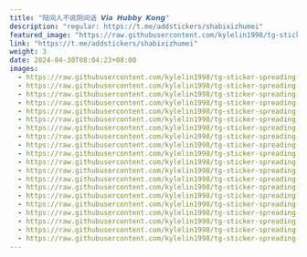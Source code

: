 ```yaml
---
title: "阳间人不说阴间话 𝙑𝙞𝙖 𝙃𝙪𝙗𝙗𝙮 𝙆𝙤𝙣𝙜"
description: "regular: https://t.me/addstickers/shabixizhumei"
featured_image: "https://raw.githubusercontent.com/kylelin1998/tg-sticker-spreading-worldwide-images/main/img/e6c8abe6-fedb-4575-a9a2-0583fc1635de.jpg"
link: "https://t.me/addstickers/shabixizhumei"
weight: 3
date: 2024-04-30T08:04:23+08:00
images:
  - https://raw.githubusercontent.com/kylelin1998/tg-sticker-spreading-worldwide-images/main/img/e6c8abe6-fedb-4575-a9a2-0583fc1635de.jpg
  - https://raw.githubusercontent.com/kylelin1998/tg-sticker-spreading-worldwide-images/main/img/450a0061-fd65-4a76-9eec-069fa76e4c81.jpg
  - https://raw.githubusercontent.com/kylelin1998/tg-sticker-spreading-worldwide-images/main/img/e389a2ca-79dd-43ec-bb82-bc5dcf4fb832.jpg
  - https://raw.githubusercontent.com/kylelin1998/tg-sticker-spreading-worldwide-images/main/img/8bb902fc-191b-4a0f-baa2-ce79fff2d929.jpg
  - https://raw.githubusercontent.com/kylelin1998/tg-sticker-spreading-worldwide-images/main/img/966c9212-fa32-4a25-ac61-2446134029b7.jpg
  - https://raw.githubusercontent.com/kylelin1998/tg-sticker-spreading-worldwide-images/main/img/e6c49b6e-14c0-44f9-bd05-649e9c5ef4c8.jpg
  - https://raw.githubusercontent.com/kylelin1998/tg-sticker-spreading-worldwide-images/main/img/3bacba10-b087-4867-96e0-dc1e6b6cb326.jpg
  - https://raw.githubusercontent.com/kylelin1998/tg-sticker-spreading-worldwide-images/main/img/e714e757-1b30-4fd9-bd5b-ec75a7c6c3de.jpg
  - https://raw.githubusercontent.com/kylelin1998/tg-sticker-spreading-worldwide-images/main/img/c78d500f-a08c-41bb-b9a1-a642492fe111.jpg
  - https://raw.githubusercontent.com/kylelin1998/tg-sticker-spreading-worldwide-images/main/img/28df5f4d-481d-40a2-9223-2301c083e4ab.jpg
  - https://raw.githubusercontent.com/kylelin1998/tg-sticker-spreading-worldwide-images/main/img/3322d258-16f5-4aaf-b874-465ab520045b.jpg
  - https://raw.githubusercontent.com/kylelin1998/tg-sticker-spreading-worldwide-images/main/img/010d5a21-ac44-45a3-8142-df6bf2cc339c.jpg
  - https://raw.githubusercontent.com/kylelin1998/tg-sticker-spreading-worldwide-images/main/img/65fba3fd-3758-412c-a32a-11b012440a58.jpg
  - https://raw.githubusercontent.com/kylelin1998/tg-sticker-spreading-worldwide-images/main/img/2e7c67ec-351c-4763-b1b8-9e575e06da81.jpg
  - https://raw.githubusercontent.com/kylelin1998/tg-sticker-spreading-worldwide-images/main/img/3367b8e0-4147-4a9c-b516-b981509c0826.jpg
  - https://raw.githubusercontent.com/kylelin1998/tg-sticker-spreading-worldwide-images/main/img/906d7cab-5528-4e07-93b9-62f063197323.jpg
  - https://raw.githubusercontent.com/kylelin1998/tg-sticker-spreading-worldwide-images/main/img/7e28cd54-a7ee-4b8b-b56a-4e56935a7056.jpg
  - https://raw.githubusercontent.com/kylelin1998/tg-sticker-spreading-worldwide-images/main/img/f5d301ae-5296-481d-84b6-8b9890af0c65.jpg
  - https://raw.githubusercontent.com/kylelin1998/tg-sticker-spreading-worldwide-images/main/img/addade32-b2f0-430b-ac37-f52ef5f81b82.jpg
  - https://raw.githubusercontent.com/kylelin1998/tg-sticker-spreading-worldwide-images/main/img/7ce2d771-2cb4-4836-8330-a2d369f9a71e.jpg
---
```

